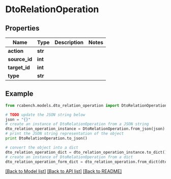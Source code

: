 # DtoRelationOperation


## Properties

Name | Type | Description | Notes
------------ | ------------- | ------------- | -------------
**action** | **str** |  | 
**source_id** | **int** |  | 
**target_id** | **int** |  | 
**type** | **str** |  | 

## Example

```python
from rcabench.models.dto_relation_operation import DtoRelationOperation

# TODO update the JSON string below
json = "{}"
# create an instance of DtoRelationOperation from a JSON string
dto_relation_operation_instance = DtoRelationOperation.from_json(json)
# print the JSON string representation of the object
print DtoRelationOperation.to_json()

# convert the object into a dict
dto_relation_operation_dict = dto_relation_operation_instance.to_dict()
# create an instance of DtoRelationOperation from a dict
dto_relation_operation_form_dict = dto_relation_operation.from_dict(dto_relation_operation_dict)
```
[[Back to Model list]](../README.md#documentation-for-models) [[Back to API list]](../README.md#documentation-for-api-endpoints) [[Back to README]](../README.md)


